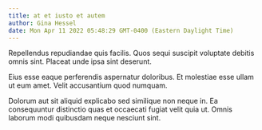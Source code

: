 ```yaml
---
title: at et iusto et autem
author: Gina Hessel
date: Mon Apr 11 2022 05:48:29 GMT-0400 (Eastern Daylight Time)
---
```

Repellendus repudiandae quis facilis. Quos sequi suscipit voluptate debitis omnis sint. Placeat unde ipsa sint deserunt.

 Eius esse eaque perferendis aspernatur doloribus. Et molestiae esse ullam ut eum amet. Velit accusantium quod numquam.

 Dolorum aut sit aliquid explicabo sed similique non neque in. Ea consequuntur distinctio quas et occaecati fugiat velit quia ut. Omnis laborum modi quibusdam neque nesciunt sint.